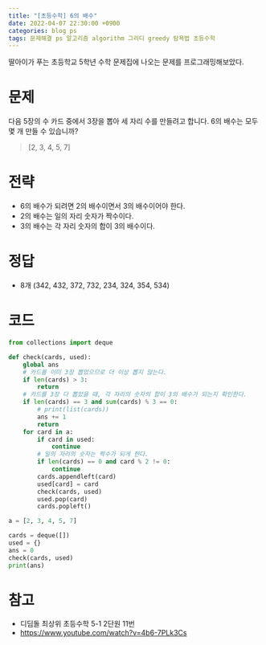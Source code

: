 ```yaml
---
title: "[초등수학] 6의 배수"
date: 2022-04-07 22:30:00 +0900
categories: blog ps
tags: 문제해결 ps 알고리즘 algorithm 그리디 greedy 탐욕법 초등수학
---
```


딸아이가 푸는 초등학교 5학년 수학 문제집에 나오는 문제를 프로그래밍해보았다.

# 문제
다음 5장의 수 카드 중에서 3장을 뽑아 세 자리 수를 만들려고 합니다.
6의 배수는 모두 몇 개 만들 수 있습니까?
> [2, 3, 4, 5, 7]

# 전략
* 6의 배수가 되려면 2의 배수이면서 3의 배수이어야 한다.
* 2의 배수는 일의 자리 숫자가 짝수이다.
* 3의 배수는 각 자리 숫자의 합이 3의 배수이다.

# 정답
* 8개 (342, 432, 372, 732, 234, 324, 354, 534)

# 코드
```python
from collections import deque

def check(cards, used):
    global ans
    # 카드를 이미 3장 뽑았으므로 더 이상 뽑지 않는다.
    if len(cards) > 3:
        return
    # 카드를 3장 다 뽑았을 때, 각 자리의 숫자의 합이 3의 배수가 되는지 확인한다.
    if len(cards) == 3 and sum(cards) % 3 == 0:
        # print(list(cards))
        ans += 1
        return
    for card in a:
        if card in used:
            continue
        # 일의 자리의 숫자는 짝수가 되게 한다.
        if len(cards) == 0 and card % 2 != 0:
            continue
        cards.appendleft(card)
        used[card] = card
        check(cards, used)
        used.pop(card)
        cards.popleft()

a = [2, 3, 4, 5, 7]

cards = deque([])
used = {}
ans = 0
check(cards, used)
print(ans)
```

# 참고
* 디딤돌 최상위 초등수학 5-1 2단원 11번
* https://www.youtube.com/watch?v=4b6-7PLk3Cs
